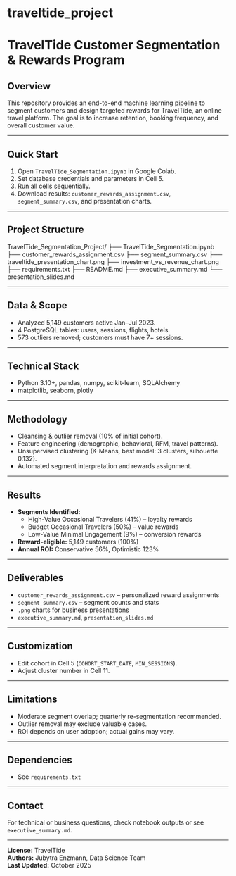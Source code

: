 # traveltide_project

# TravelTide Customer Segmentation & Rewards Program

## Overview

This repository provides an end-to-end machine learning pipeline to segment customers and design targeted rewards for TravelTide, an online travel platform. The goal is to increase retention, booking frequency, and overall customer value.

---

## Quick Start

1. Open `TravelTide_Segmentation.ipynb` in Google Colab.
2. Set database credentials and parameters in Cell 5.
3. Run all cells sequentially.
4. Download results: `customer_rewards_assignment.csv`, `segment_summary.csv`, and presentation charts.

---

## Project Structure
TravelTide_Segmentation_Project/
├── TravelTide_Segmentation.ipynb
├── customer_rewards_assignment.csv
├── segment_summary.csv
├── traveltide_presentation_chart.png
├── investment_vs_revenue_chart.png
├── requirements.txt
├── README.md
├── executive_summary.md
└── presentation_slides.md



---

## Data & Scope

- Analyzed 5,149 customers active Jan–Jul 2023.
- 4 PostgreSQL tables: users, sessions, flights, hotels.
- 573 outliers removed; customers must have 7+ sessions.

---

## Technical Stack

- Python 3.10+, pandas, numpy, scikit-learn, SQLAlchemy
- matplotlib, seaborn, plotly

---

## Methodology

- Cleansing & outlier removal (10% of initial cohort).
- Feature engineering (demographic, behavioral, RFM, travel patterns).
- Unsupervised clustering (K-Means, best model: 3 clusters, silhouette 0.132).
- Automated segment interpretation and rewards assignment.

---

## Results

- **Segments Identified:**
  - High-Value Occasional Travelers (41%) – loyalty rewards
  - Budget Occasional Travelers (50%) – value rewards
  - Low-Value Minimal Engagement (9%) – conversion rewards
- **Reward-eligible:** 5,149 customers (100%)
- **Annual ROI:** Conservative 56%, Optimistic 123%

---

## Deliverables

- `customer_rewards_assignment.csv` – personalized reward assignments
- `segment_summary.csv` – segment counts and stats
- `.png` charts for business presentations
- `executive_summary.md`, `presentation_slides.md`

---

## Customization

- Edit cohort in Cell 5 (`COHORT_START_DATE`, `MIN_SESSIONS`).
- Adjust cluster number in Cell 11.

---

## Limitations

- Moderate segment overlap; quarterly re-segmentation recommended.
- Outlier removal may exclude valuable cases.
- ROI depends on user adoption; actual gains may vary.

---

## Dependencies

- See `requirements.txt`

---

## Contact

For technical or business questions, check notebook outputs or see `executive_summary.md`.

---

**License:** TravelTide  
**Authors:** Jubytra Enzmann, Data Science Team  
**Last Updated:** October 2025
